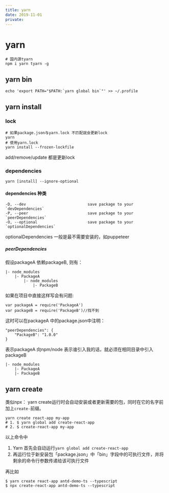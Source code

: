```yaml
---
title: yarn
date: 2019-11-01
private: 
---
```

# yarn
    # 国内源tyarn
    npm i yarn tyarn -g

## yarn bin
    echo 'export PATH="$PATH:`yarn global bin`"' >> ~/.profile

## yarn install
### lock
    # 如果package.json与yarn.lock 不匹配就会更新lock
    yarn 
    # 使用yarn.lock
    yarn install --frozen-lockfile

add/remove/update 都是更新lock

### dependencies

    yarn [install] --ignore-optional

#### dependencies 种类

    -D, --dev                           save package to your `devDependencies`
    -P, --peer                          save package to your `peerDependencies`
    -O, --optional                      save package to your `optionalDependencies`

optionalDependencies 一般是最不需要安装的，如puppeteer

##### peerDependencies
假设packageA 依赖packageB, 则有：

    |- node_modules
        |- PackageA
            |- node_modules
                |- PackageB


如果在项目中直接这样写会有问题:

    var packageA = require('PackageA')
    var packageB = require('PackageB')//找不到

这时可以在packageA 中的package.json中注明：

    "peerDependencies": {
        "PackageB": "1.0.0"
    }

表示packageA 向npm/node 表示谁引入我的话，就必须在相同目录中引入packageB

    |- node_modules
        |- PackageA
        |- PackageB

## yarn create
类似npx： yarn create运行时会自动安装或者更新需要的包，同时在它的名字前加上`create-`前缀。

    yarn create react-app my-app
    # 1. $ yarn global add create-react-app
    # 2. $ create-react-app my-app

以上命令中
1. Yarn 首先会自动运行`yarn global add create-react-app`
2. 再运行位于新安装包「package.json」中「bin」字段中的可执行文件，并将剩余的命令行参数传递给该可执行文件 

再比如

    $ yarn create react-app antd-demo-ts --typescript
    $ npx create-react-app antd-demo-ts --typescript
